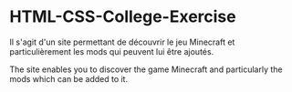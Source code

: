 # HTML-CSS-College-Exercise

Il s'agit d'un site permettant de découvrir le jeu Minecraft et particulièrement les mods qui peuvent lui être ajoutés.

The site enables you to discover the game Minecraft and particularly the mods which can be added to it.
